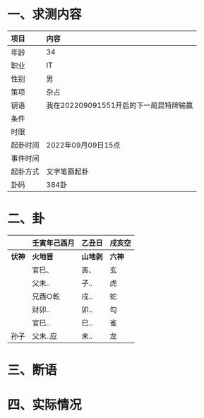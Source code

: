 # 一、求测内容
|项目|内容|
|:-|:-|
|年龄|34|
|职业|IT|
|性别|男|
|策项|杂占|
|钥语|我在202209091551开启的下一局昆特牌输赢|
|条件||
|时限||
|起卦时间|2022年09月09日15点|
|事件时间||
|起卦方式|文字笔画起卦|
|卦码|384卦|

# 二、卦
||壬寅年己酉月|乙丑日|戌亥空|
|:-|:-|:-|:-|
|**伏神**|**火地晋**|**山地剥**|**六神**|
||官巳、|寅、|玄|
||父未..|子..|虎|
||兄酉○乾|戌..|蛇|
||财卯..|卯..|勾|
||官巳..|巳..|雀|
|孙子|父未..应|未..|龙|


# 三、断语

# 四、实际情况